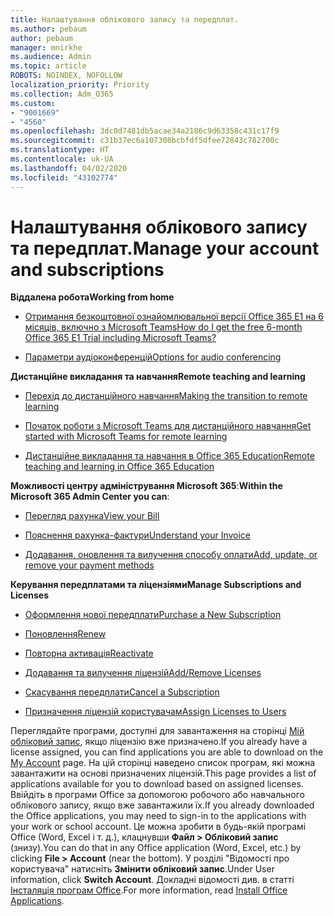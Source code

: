 ```yaml
---
title: Налаштування облікового запису та передплат.
ms.author: pebaum
author: pebaum
manager: mnirkhe
ms.audience: Admin
ms.topic: article
ROBOTS: NOINDEX, NOFOLLOW
localization_priority: Priority
ms.collection: Adm_O365
ms.custom:
- "9001669"
- "4560"
ms.openlocfilehash: 3dc0d7481db5acae34a2186c9d63358c431c17f9
ms.sourcegitcommit: c31b37ec6a107308bcbfdf5dfee72843c782700c
ms.translationtype: HT
ms.contentlocale: uk-UA
ms.lasthandoff: 04/02/2020
ms.locfileid: "43102774"
---
```

# <a name="manage-your-account-and-subscriptions"></a><span data-ttu-id="fae2f-102">Налаштування облікового запису та передплат.</span><span class="sxs-lookup"><span data-stu-id="fae2f-102">Manage your account and subscriptions</span></span>

<span data-ttu-id="fae2f-103">**Віддалена робота**</span><span class="sxs-lookup"><span data-stu-id="fae2f-103">**Working from home**</span></span>
- [<span data-ttu-id="fae2f-104">Отримання безкоштовної ознайомлювальної версії Office 365 E1 на 6 місяців, включно з Microsoft Teams</span><span class="sxs-lookup"><span data-stu-id="fae2f-104">How do I get the free 6-month Office 365 E1 Trial including Microsoft Teams?</span></span>](https://docs.microsoft.com/MicrosoftTeams/e1-trial-license)

- [<span data-ttu-id="fae2f-105">Параметри аудіоконференцій</span><span class="sxs-lookup"><span data-stu-id="fae2f-105">Options for audio conferencing</span></span>](https://docs.microsoft.com/alchemyinsights/options-for-audio-conferencing)

<span data-ttu-id="fae2f-106">**Дистанційне викладання та навчання**</span><span class="sxs-lookup"><span data-stu-id="fae2f-106">**Remote teaching and learning**</span></span>

- [<span data-ttu-id="fae2f-107">Перехід до дистанційного навчання</span><span class="sxs-lookup"><span data-stu-id="fae2f-107">Making the transition to remote learning</span></span>](https://www.microsoft.com/education/remote-learning)

- [<span data-ttu-id="fae2f-108">Початок роботи з Microsoft Teams для дистанційного навчання</span><span class="sxs-lookup"><span data-stu-id="fae2f-108">Get started with Microsoft Teams for remote learning</span></span>](https://docs.microsoft.com/MicrosoftTeams/remote-learning-edu)

- [<span data-ttu-id="fae2f-109">Дистанційне викладання та навчання в Office 365 Education</span><span class="sxs-lookup"><span data-stu-id="fae2f-109">Remote teaching and learning in Office 365 Education</span></span>](https://docs.microsoft.com/MicrosoftTeams/remote-learning-edu)

<span data-ttu-id="fae2f-110">**Можливості центру адміністрування Microsoft 365**:</span><span class="sxs-lookup"><span data-stu-id="fae2f-110">**Within the Microsoft 365 Admin Center you can**:</span></span> 

- [<span data-ttu-id="fae2f-111">Перегляд рахунка</span><span class="sxs-lookup"><span data-stu-id="fae2f-111">View your Bill</span></span>](https://docs.microsoft.com/microsoft-365/commerce/billing-and-payments/view-your-bill-or-invoice) 

- [<span data-ttu-id="fae2f-112">Пояснення рахунка-фактури</span><span class="sxs-lookup"><span data-stu-id="fae2f-112">Understand your Invoice</span></span>](https://docs.microsoft.com/microsoft-365/commerce/billing-and-payments/understand-your-invoice)

- [<span data-ttu-id="fae2f-113">Додавання, оновлення та вилучення способу оплати</span><span class="sxs-lookup"><span data-stu-id="fae2f-113">Add, update, or remove your payment methods</span></span>](https://docs.microsoft.com/microsoft-365/commerce/billing-and-payments/add-update-or-remove-credit-card-or-bank-account)

<span data-ttu-id="fae2f-114">**Керування передплатами та ліцензіями**</span><span class="sxs-lookup"><span data-stu-id="fae2f-114">**Manage Subscriptions and Licenses**</span></span> 

- [<span data-ttu-id="fae2f-115">Оформлення нової передплати</span><span class="sxs-lookup"><span data-stu-id="fae2f-115">Purchase a New Subscription</span></span>](https://docs.microsoft.com/microsoft-365/commerce/subscriptions/upgrade-to-different-plan)

- [<span data-ttu-id="fae2f-116">Поновлення</span><span class="sxs-lookup"><span data-stu-id="fae2f-116">Renew</span></span>](https://docs.microsoft.com/microsoft-365/commerce/subscriptions/renew-your-subscription) 

- [<span data-ttu-id="fae2f-117">Повторна активація</span><span class="sxs-lookup"><span data-stu-id="fae2f-117">Reactivate</span></span>](https://docs.microsoft.com/microsoft-365/commerce/subscriptions/reactivate-your-subscription)

- [<span data-ttu-id="fae2f-118"> Додавання та вилучення ліцензій</span><span class="sxs-lookup"><span data-stu-id="fae2f-118">Add/Remove Licenses</span></span>](https://docs.microsoft.com/microsoft-365/commerce/licenses/buy-licenses)

- [<span data-ttu-id="fae2f-119">Скасування передплати</span><span class="sxs-lookup"><span data-stu-id="fae2f-119">Cancel a Subscription</span></span>](https://docs.microsoft.com/microsoft-365/commerce/subscriptions/cancel-your-subscription)

- [<span data-ttu-id="fae2f-120">Призначення ліцензій користувачам</span><span class="sxs-lookup"><span data-stu-id="fae2f-120">Assign Licenses to Users</span></span>](https://docs.microsoft.com/microsoft-365/admin/manage/assign-licenses-to-users)

<span data-ttu-id="fae2f-121">Переглядайте програми, доступні для завантаження на сторінці [Мій обліковий запис](https://portal.office.com/account/#installs), якщо ліцензію вже призначено.</span><span class="sxs-lookup"><span data-stu-id="fae2f-121">If you already have a license assigned, you can find applications you are able to download on the [My Account](https://portal.office.com/account/#installs) page.</span></span> <span data-ttu-id="fae2f-122">На цій сторінці наведено список програм, які можна завантажити на основі призначених ліцензій.</span><span class="sxs-lookup"><span data-stu-id="fae2f-122">This page provides a list of applications available for you to download based on assigned licenses.</span></span> <span data-ttu-id="fae2f-123">Ввійдіть в програми Office за допомогою робочого або навчального облікового запису, якщо вже завантажили їх.</span><span class="sxs-lookup"><span data-stu-id="fae2f-123">If you already downloaded the Office applications, you may need to sign-in to the applications with your work or school account.</span></span> <span data-ttu-id="fae2f-124">Це можна зробити в будь-якій програмі Office (Word, Excel і т. д.), клацнувши **Файл > Обліковий запис** (знизу).</span><span class="sxs-lookup"><span data-stu-id="fae2f-124">You can do that in any Office application (Word, Excel, etc.) by clicking **File > Account** (near the bottom).</span></span> <span data-ttu-id="fae2f-125">У розділі "Відомості про користувача" натисніть **Змінити обліковий запис**.</span><span class="sxs-lookup"><span data-stu-id="fae2f-125">Under User information, click **Switch Account**.</span></span> <span data-ttu-id="fae2f-126">Докладні відомості див. в статті [Інсталяція програм Office](https://docs.microsoft.com/microsoft-365/admin/setup/install-applications).</span><span class="sxs-lookup"><span data-stu-id="fae2f-126">For more information, read [Install Office Applications](https://docs.microsoft.com/microsoft-365/admin/setup/install-applications).</span></span> 
